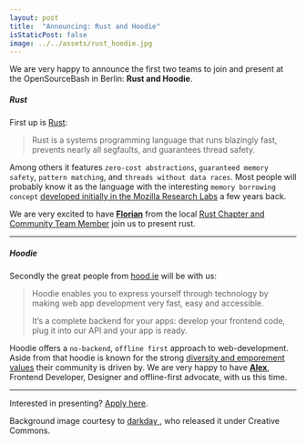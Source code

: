 ```yaml
---
layout: post
title:  "Announcing: Rust and Hoodie"
isStaticPost: false
image: ../../assets/rust_hoodie.jpg
---
```


We are very happy to announce the first two teams to join and present at the OpenSourceBash in Berlin: **Rust and Hoodie**.

##### Rust

First up is [Rust](https://www.rust-lang.org/):

> Rust is a systems programming language that runs blazingly fast, prevents nearly all segfaults, and guarantees thread safety.

Among others it features `zero-cost abstractions`, `guaranteed memory safety`,
`pattern matching`, and `threads without data races`. Most people will probably know it as the language with the interesting `memory borrowing concept` [developed initially in the Mozilla Research Labs](https://mail.mozilla.org/pipermail/rust-dev/2012-January/001256.html) a few years back.

We are very excited to have **[Florian](/#presenting)** from the local [Rust Chapter and Community Team Member](https://www.rust-lang.org/team.html) join us to present rust.

---

##### Hoodie

Secondly the great people from [hood.ie](http://hood.ie/) will be with us:

> Hoodie enables you to express yourself through technology by making web app development very fast, easy and accessible.
>
> It’s a complete backend for your apps: develop your frontend code, plug it into our API and your app is ready.

Hoodie offers a `no-backend`, `offline first` approach to web-development. Aside from that hoodie is known for the strong [diversity and emporement values](http://hood.ie/about/) their community is driven by. We are very happy to have **[Alex](/#presenting)**, Frontend Developer, Designer and offline-first advocate, with us this time.

---

Interested in presenting? [Apply here](/apply/).


Background image courtesy to [darkday
](https://www.flickr.com/photos/drainrat/14155593715/), who released it under Creative Commons.
